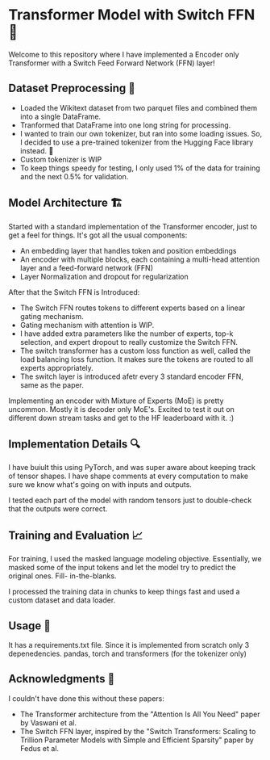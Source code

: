 # Transformer Model with Switch FFN 🚀

Welcome to this repository where I have implemented a Encoder only Transformer with a Switch Feed Forward Network (FFN) layer!

## Dataset Preprocessing 🧹

- Loaded the Wikitext dataset from two parquet files and combined them into a single DataFrame.
- Tranformed that DataFrame into one long string for processing.
- I wanted to train our own tokenizer, but ran into some loading issues. So, I decided to use a pre-trained tokenizer from the Hugging Face library instead. 🤗
- Custom tokenizer is WIP
- To keep things speedy for testing, I only used 1% of the data for training and the next 0.5% for validation.

## Model Architecture 🏗️

Started with a standard implementation of the Transformer encoder, just to get a feel for things. It's got all the usual components:

- An embedding layer that handles token and position embeddings
- An encoder with multiple blocks, each containing a multi-head attention layer and a feed-forward network (FFN)
- Layer Normalization and dropout for regularization

After that the Switch FFN is Introduced:

- The Switch FFN routes tokens to different experts based on a linear gating mechanism.
- Gating mechanism with attention is WIP.
- I have added extra parameters like the number of experts, top-k selection, and expert dropout to really customize the Switch FFN.
- The switch transformer has a custom loss function as well, called the load balancing loss function. It makes sure the tokens are routed to all experts appropriately.
- The switch layer is introduced afetr every 3 standard encoder FFN, same as the paper.

Implementing an encoder with Mixture of Experts (MoE) is pretty uncommon. Mostly it is decoder only MoE's. Excited to test it out on different down stream tasks and get to the HF leaderboard with it. :)

## Implementation Details 🔍

I have buiult this using PyTorch, and was super aware about keeping track of tensor shapes. I have shape comments at every computation to make sure we know what's going on with inputs and outputs.

I tested each part of the model with random tensors just to double-check that the  outputs were correct.

## Training and Evaluation 📈

For training, I used the masked language modeling objective. Essentially, we masked some of the input tokens and let the model try to predict the original ones. Fill- in-the-blanks.

I processed the training data in chunks to keep things fast and used a custom dataset and data loader.

## Usage 🚀

It has a requirements.txt file. Since it is implemented from scratch only 3 depenedencies. pandas, torch and transformers (for the tokenizer only)

## Acknowledgments 🙌

I couldn't have done this without these papers:

- The Transformer architecture from the "Attention Is All You Need" paper by Vaswani et al.
- The Switch FFN layer, inspired by the "Switch Transformers: Scaling to Trillion Parameter Models with Simple and Efficient Sparsity" paper by Fedus et al.

